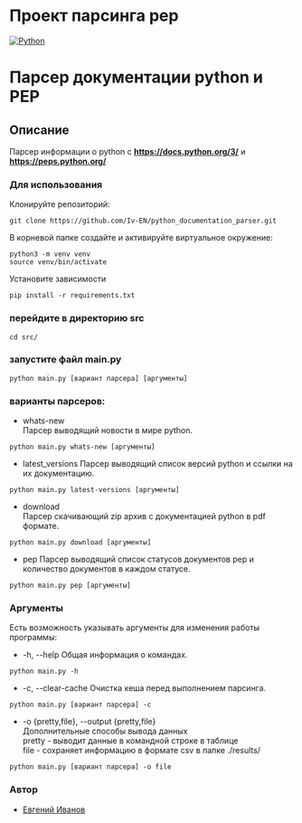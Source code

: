 # Проект парсинга pep
[![Python](https://img.shields.io/badge/-Python-464646?style=flat&logo=Python&logoColor=56C0C0&color=008080)](https://www.python.org/)
# Парсер документации python и PEP
## Описание
Парсер информации о python с **https://docs.python.org/3/** и **https://peps.python.org/**
### Для использования
Клонируйте репозиторий:

```
git clone https://github.com/Iv-EN/python_documentation_parser.git
```
В корневой папке создайте и активируйте виртуальное окружение:
```
python3 -m venv venv
source venv/bin/activate
```
Установите зависимости
```
pip install -r requirements.txt
```
### перейдите в директорию src
```
cd src/
```
### запустите файл main.py
```
python main.py [вариант парсера] [аргументы]
```
### варианты парсеров:
- whats-new   
Парсер выводящий новости в мире python.
```
python main.py whats-new [аргументы]
```
- latest_versions
Парсер выводящий список версий python и ссылки на их документацию.
```
python main.py latest-versions [аргументы]
```
- download   
Парсер скачивающий zip архив с документацией python в pdf формате.
```
python main.py download [аргументы]
```
- pep
Парсер выводящий список статусов документов pep
и количество документов в каждом статусе. 
```
python main.py pep [аргументы]
```
### Аргументы
Есть возможность указывать аргументы для изменения работы программы:   
- -h, --help
Общая информация о командах.
```
python main.py -h
```
- -c, --clear-cache
Очистка кеша перед выполнением парсинга.
```
python main.py [вариант парсера] -c
```
- -o {pretty,file}, --output {pretty,file}   
Дополнительные способы вывода данных   
pretty - выводит данные в командной строке в таблице   
file - сохраняет информацию в формате csv в папке ./results/
```
python main.py [вариант парсера] -o file
```
### Автор
- [Евгений Иванов](https://github.com/Iv-EN)

